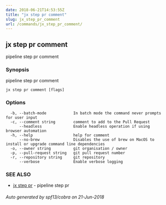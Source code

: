 ```yaml
---
date: 2018-06-21T14:53:55Z
title: "jx step pr comment"
slug: jx_step_pr_comment
url: /commands/jx_step_pr_comment/
---
```

## jx step pr comment

pipeline step pr comment

### Synopsis

pipeline step pr comment

```
jx step pr comment [flags]
```

### Options

```
  -b, --batch-mode            In batch mode the command never prompts for user input
  -c, --comment string        comment to add to the Pull Request
      --headless              Enable headless operation if using browser automation
  -h, --help                  help for comment
      --no-brew               Disables the use of brew on MacOS to install or upgrade command line dependencies
  -o, --owner string          git organisation / owner
  -p, --pull-request string   git pull request number
  -r, --repository string     git repository
      --verbose               Enable verbose logging
```

### SEE ALSO

* [jx step pr](/commands/jx_step_pr/)	 - pipeline step pr

###### Auto generated by spf13/cobra on 21-Jun-2018
